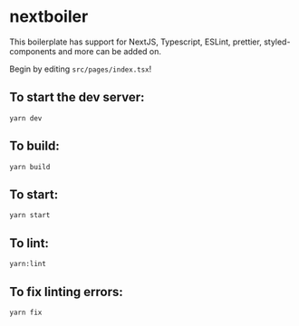 # nextboiler

This boilerplate has support for NextJS, Typescript, ESLint, prettier, styled-components and more can be added on. 

Begin by editing `src/pages/index.tsx`!

## To start the dev server:
```
yarn dev
```

## To build:
```
yarn build
```

## To start:
```
yarn start
```

## To lint:
```
yarn:lint
```

## To fix linting errors:
```
yarn fix
```
